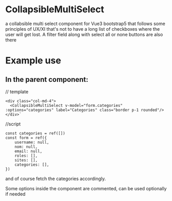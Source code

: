 # CollapsibleMultiSelect

a collabsible multi select component for Vue3 bootstrap5 that follows some principles of UX/XI 
that's not to have a long list of checkboxes where the user will get lost.
A filter field along with select all or none buttons are also there

# Example use

## In the parent component:

// template

```
<div class="col-md-4">
  <CollapsibleMultiSelect v-model="form.categories" :options="categories" label="Categories" class="border p-1 rounded"/>
</div>`
```
//script
```
const categories = ref([])
const form = ref({
    username: null,
    nom: null,
    email: null,
    roles: [],
    sites: [],
    categories: [],
})
```
and of course fetch the categories accordingly.

Some options inside the component are commented, can be used optionally if needed



